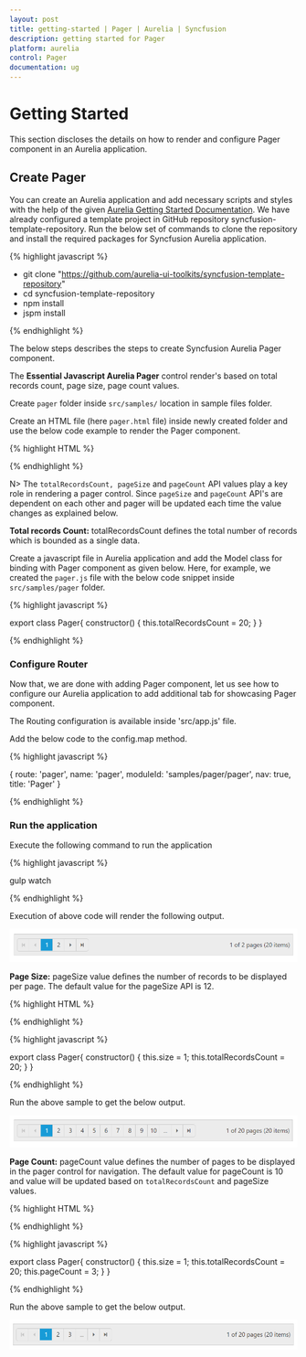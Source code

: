 ```yaml
---
layout: post
title: getting-started | Pager | Aurelia | Syncfusion
description: getting started for Pager
platform: aurelia
control: Pager
documentation: ug
---
```


# Getting Started

This section discloses the details on how to render and configure Pager component in an Aurelia application.

## Create Pager

You can create an Aurelia application and add necessary scripts and styles with the help of the given [Aurelia Getting Started Documentation](https://help.syncfusion.com/aurelia/overview).
We have already configured a template project in GitHub repository syncfusion-template-repository. Run the below set of commands to clone the repository and install the required packages for Syncfusion Aurelia application.

{% highlight javascript %}

*	git clone "https://github.com/aurelia-ui-toolkits/syncfusion-template-repository" 
*	cd syncfusion-template-repository
*	npm install
*	jspm install

{% endhighlight %}

The below steps describes the steps to create Syncfusion Aurelia Pager component.

The **Essential Javascript Aurelia Pager** control render's based on total records count, page size, page count values.

Create `pager` folder inside `src/samples/` location in sample files folder.

Create an HTML file (here `pager.html` file) inside newly created folder and use the below code example to render the Pager component.

{% highlight HTML %}

<ej-pager e-total-records-count.bind=totalRecordsCount id="pager"></ej-pager>

{% endhighlight %}

N> The `totalRecordsCount, pageSize` and `pageCount` API values play a key role in rendering a pager control. Since `pageSize` and `pageCount` API's are dependent on each other and pager will be updated each time the value changes as explained below.

**Total records Count:** totalRecordsCount defines the total number of records which is bounded as a single data.

Create a javascript file in Aurelia application and add the Model class for binding with Pager component as given below.
Here, for example, we created the  `pager.js` file with the below code snippet inside `src/samples/pager` folder.

{% highlight javascript %}

export class Pager{
      constructor() {
      this.totalRecordsCount = 20;
    }
}

{% endhighlight %}

### Configure Router

Now that, we are done with adding Pager component, let us see how to configure our Aurelia application to add additional tab for showcasing Pager component.

The Routing configuration is available inside 'src/app.js' file.

Add the below  code to the config.map method.

{% highlight javascript %}

{ route: 'pager', name: 'pager', moduleId: 'samples/pager/pager', nav: true, title: 'Pager' }

{% endhighlight %}

### Run the application

Execute the following command to run the application

{% highlight javascript %}

gulp watch

{% endhighlight %}

Execution of above code will render the following output.

![Pager](Getting-Started_images/Getting-Started_img1.png)

**Page Size:**  pageSize value defines the number of records to be displayed per page. The default value for the pageSize API is 12.

{% highlight HTML %}

<ej-pager e-page-size.bind=size e-total-records-count.bind=totalRecordsCount id="pager"></ej-pager>

{% endhighlight %}

{% highlight javascript %}

export class Pager{
    constructor() {
      this.size = 1;
      this.totalRecordsCount = 20;
    }
}

{% endhighlight %}

Run the above sample to get the below output.

![Page Size](Getting-Started_images/Getting-Started_img2.png)

**Page Count:**  pageCount value defines the number of pages to be displayed in the pager control for navigation. The default value for pageCount is 10 and value will be updated based on `totalRecordsCount` and pageSize values.

{% highlight HTML %}

<ej-pager e-page-size.bind=size e-total-records-count.bind=totalRecordsCount e-page-count.bind=pageCount id="pager"></ej-pager>

{% endhighlight %}

{% highlight javascript %}

export class Pager{
    constructor() {
      this.size = 1;
      this.totalRecordsCount = 20;
      this.pageCount = 3;
    }
}

{% endhighlight %}

Run the above sample to get the below output.

![Page Count](Getting-Started_images/Getting-Started_img3.png)
